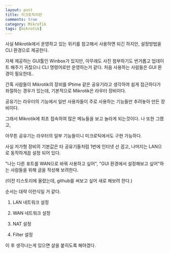 ```yaml
---
layout: post
title: 미크토릭이란
comments: true
category: MikroTik
tags: [mikrotik]
---
```


사실 Mikrotik에서 운영하고 있는 위키를 참고해서 사용하면 되긴 하지만, 설정방법을 CLI 환경으로 제공한다.

자체 제공하는 GUI툴인 Winbox가 있지만, 아무래도 사진 첨부하기도 번거롭고 업데이트 해주기 귀찮으니 CLI 명령어로만 운영하는거 같다. 처음 사용하는 사람들은 GUI 환경이 필요한데..

간혹 사람들이 Mikrotik의 장비를 IPtime 같은 공유기라고 생각하여 쉽게 접근하다가 좌절하는 경우가 있는데, 기본적으로 Mikrotik은 라우터 장비이다.

공유기는 라우터의 기능에서 일반 사용자들이 주로 사용하는 기능들만 추려놓아 만든 장비이다.

그래서 Mikrotik에 최초 접속하여 많은 메뉴들을 보고 놀라게 되는것이다. 나 또한 그랬고,

아무튼 공유기는 라우터의 일부 기능들이니 미크로틱에서도 구현 가능하다.

사실 저가형 장비의 기본값은 타 공유기들처럼 1번에 인터넷 선 꼽고, 나머지는 LAN으로 동작하게끔 설정 되어 있다.



"나는 다른 포트를 WAN으로 바꿔 사용하고 싶어", "GUI 환경에서 설정해보고 싶어"하는 사람들을 위해 글을 작성해 보려한다.

(이전 티스토리에 올렸는데, github를 써보고 싶어 새로 해보려 한다.)


순서는 대략 이런식일 거 같다.

1. LAN 네트워크 설정

2. WAN 네트워크 설정

3. NAT 설정

4. Filter 설정


이 후 생각나는게 있으면 살을 붙히도록 해야겠다.

